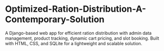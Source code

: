 # Optimized-Ration-Distribution-A-Contemporary-Solution
A Django-based web app for efficient ration distribution with admin data management, product tracking, dynamic cart pricing, and slot booking. Built with HTML, CSS, and SQLite for a lightweight and scalable solution.
